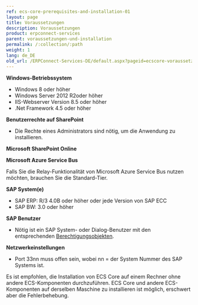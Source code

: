 ```yaml
---
ref: ecs-core-prerequisites-and-installation-01
layout: page
title: Voraussetzungen
description: Voraussetzungen
product: erpconnect-services
parent: voraussetzungen-und-installation
permalink: /:collection/:path
weight: 1
lang: de_DE
old_url: /ERPConnect-Services-DE/default.aspx?pageid=ecscore-voraussetzungen
---
```


**Windows-Betriebssystem** 

- Windows 8 oder höher
- Windows Server 2012 R2oder höher
- IIS-Webserver Version 8.5 oder höher
- .Net Framework 4.5 oder höher

**Benutzerrechte auf SharePoint** 

- Die Rechte eines Administrators sind nötig, um die Anwendung zu installieren.

**Microsoft SharePoint Online**

**Microsoft Azure Service Bus**

Falls Sie die Relay-Funktionalität von Microsoft Azure Service Bus nutzen möchten, brauchen Sie die Standard-Tier.

**SAP System(e)**

- SAP ERP: R/3 4.0B oder höher oder jede Version von SAP ECC
- SAP BW: 3.0 oder höher

**SAP Benutzer**

- Nötig ist ein SAP System- oder Dialog-Benutzer mit den entsprechenden [Berechtigungsobjekten](https://my.theobald-software.com/index.php?/Knowledgebase/Article/View/7/67/authority-objects).

**Netzwerkeinstellungen**

- Port 33nn muss offen sein, wobei nn = der System Nummer des SAP Systems ist.

Es ist empfohlen, die Installation von ECS Core auf einem Rechner ohne andere ECS-Komponenten durchzuführen. 
ECS Core und andere ECS-Komponenten auf derselben Maschine zu installieren ist möglich, erschwert aber die Fehlerbehebung.